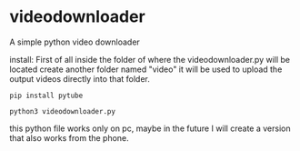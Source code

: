 # videodownloader
A simple python video downloader

install:
First of all inside the folder of where the videodownloader.py will be located create another folder named "video" it will be used to upload the output videos directly into that folder.

`pip install pytube`

`python3 videodownloader.py`

this python file works only on pc, maybe in the future I will create a version that also works from the phone.
